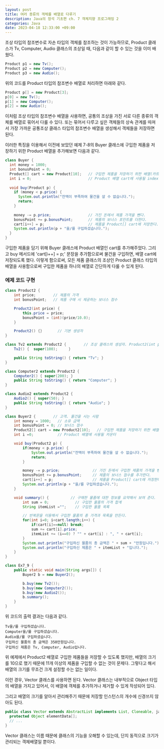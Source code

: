 ```yaml
---
layout: post
title: 여러 종류의 객체를 배열로 다루기
description: Java의 정석 기초편 ch. 7 객체지향 프로그래밍 2
categories: Java
date: 2023-04-18 12:33:00 +09:00
---
```

조상 타입의 참조변수로 자손 타입의 객체를 참조하는 것이 가능하므로, Product 클래스가 Tv, Computer, Audio 클래스의 조상일 때, 다음과 같이 할 수 있는 것을 이미 배웠다.

```java
Product p1 = new Tv();
Product p2 = new Computer();
Product p3 = new Audio();
```

위의 코드를 Product 타입의 참조변수 배열로 처리하면 아래와 같다.

```java
Product p[] = new Product[3];
p[0] = new Tv();
p[1] = new Computer();
p[2] = new Audio();
```

이처럼 조상 타입의 참조변수 배열을 사용하면, 공통의 조상을 가진 서로 다른 종류의 객체를 배열로 묶어서 다룰 수 있다. 또는 묶어서 다루고 싶은 객체들의 상속 관계를 따져서 가장 가까운 공통조상 클래스 타입의 참조변수 배열을 생성해서 객체들을 저장하면 된다. 

이러한 특징을 이용해서 이전에 보았던 예제 7-8의 Buyer 클래스에 구입한 제품을 저장하기 위한 Product 배열을 추가해보면 다음과 같다.

```java
class Buyer {
  int money = 1000;
  int bonusPoint = 0;
  Product[] cart = new Product[10];   // 구입한 제품을 저장하기 위한 배열(카트)
  int i = 0;                          // Product 배열 cart에 사용될 index
  
  void buy(Product p) {
    if (money < p.price) {
      System.out.println("잔액이 부족하여 물건을 살 수 없습니다.");
      return;
    }
    
    money -= p.price;                 // 가진 돈에서 제품 가격을 뺀다.
    bonusPoint += p.bonusPoint;       // 제품의 보너스 포인트를 더한다.
    cart[i++] = p;                    // 제품을 Product[] cart에 저장한다.
    System.out.println(p + "을/를 구입하셨습니다.");
  }
}
```

구입한 제품을 담기 위해 Buyer 클래스에 Product 배열인 cart를 추가해주었다. 그리고 buy 메서드에 'cart[i++] = p;' 문장을 추가함으로써 물건을 구입하면, 배열 cart에 저장되도록 했다. 이렇게 함으로써, 모든 제품 클래스의 조상인 Product 클래스 타입의 배열을 사용함으로써 구입한 제품을 하나의 배열로 간단하게 다룰 수 있게 된다.


### 에제 코드 구현

```java
class Product2 {
	int price;        // 제품의 가격 
	int bonusPoint;   // 제품 구매 시 제공하는 보너스 점수 

	Product2(int price) {
		this.price = price;
		bonusPoint = (int)(price/10.0);
	}

	Product2() {}		// 기본 생성자 
}

class Tv2 extends Product2 {		// 조상 클래스의 생성자. Product2(int price)를 호출한다. 
	Tv2() {  super(100);	 }

	public String toString() { return "Tv"; }
}

class Computer2 extends Product2 {
	Computer2() { super(200); }
	public String toString() { return "Computer"; }
}

class Audio2 extends Product2 {
	Audio2() { super(50); }
	public String toString() { return "Audio"; }
}

class Buyer2 {        // 고객. 물건을 사는 사람 
	int money = 1000;   // 소유 금액 
	int bonusPoint = 0; // 보너스 점수 
	Product2[] cart = new Product2[10];   // 구입한 제품을 저장하기 위한 배열 
	int i =0;           // Product 배열에 사용될 카운터 

	void buy(Product2 p) {
		if(money < p.price) {
			System.out.println("잔액이 부족하여 물건을 살 수 없습니다.");
			return;
		}

		money -= p.price;				// 가진 돈에서 구입한 제품의 가격을 뺀다. 
		bonusPoint += p.bonusPoint;		// 제품의 보너스 점수를 추가한다. 
		cart[i++] = p;					// 제품을 Product[] cart에 저장한다. 
		System.out.println(p + "을/를 구입하셨습니다.");
	}

	void summary() {          // 구매한 물품에 대한 정보를 요약해서 보여 준다.
		int sum = 0;            // 구입한 물품의 가격 합계 
		String itemList ="";    // 구입한 물품 목록 

		// 반복문을 이용해서 구입한 물품의 총 가격과 목록을 만든다. 
		for(int i=0; i<cart.length;i++) {
			if(cart[i]==null) break;
			sum += cart[i].price;
			itemList += (i==0) ? "" + cart[i] : ", " + cart[i];
		}
		System.out.println("구입하신 물품의 총 금액은 " + sum + "만원입니다.");
		System.out.println("구입하신 제품은 " + itemList + "입니다.");
	}
}

class Ex7_9 {
	public static void main(String args[]) {
		Buyer2 b = new Buyer2();

		b.buy(new Tv2());
		b.buy(new Computer2());
		b.buy(new Audio2());
		b.summary();
	}
}
```

위 코드의 출력 결과는 다음과 같다.

```
Tv을/를 구입하셨습니다.
Computer을/를 구입하셨습니다.
Audio을/를 구입하셨습니다.
구입하신 물품의 총 금액은 350만원입니다.
구입하신 제품은 Tv, Computer, Audio입니다.
```

위 예제에서 Product2 배열로 구입한 제품들을 저장할 수 있도록 했지만, 배열의 크기를 10으로 했기 때문에 11개 이상의 제품을 구입할 수 없는 것이 문제다. 그렇다고 해서 배열의 크기를 무조건 크게 설정할 수는 없는 일이다. 

이런 경우, Vector 클래스를 사용하면 된다. Vector 클래스는 내부적으로 Object 타입의 배열을 가지고 있어서, 이 배열에 객체를 추가하거나 제거할 수 있게 작성되어 있다.

그리고 배열의 크기를 알아서 관리해주기 때문에 저장할 인스턴스의 개수에 신경쓰지 않아도 된다.

```java
public class Vector extends AbstractList implements List, Cloneable, java.io.Serializable {
  protected Object elementData[];
  // ...
}
```

Vector 클래스는 이름 때문에 클래스의 기능을 오해할 수 있는데, 단지 동적으로 크기가 관리되는 객체배열일 뿐이다.
